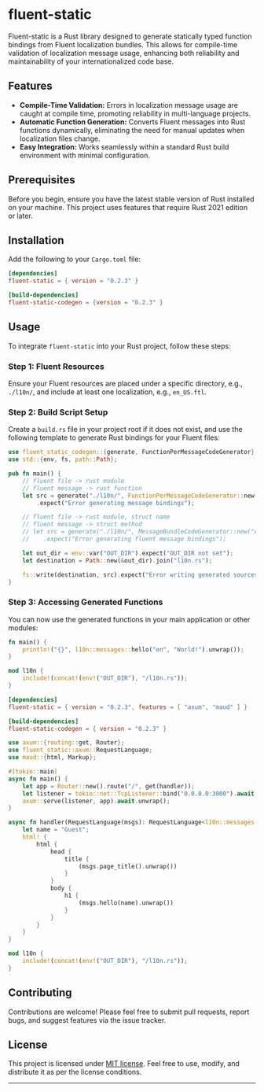 
# fluent-static

Fluent-static is a Rust library designed to generate statically typed function bindings from Fluent localization bundles. This allows for compile-time validation of localization message usage, enhancing both reliability and maintainability of your internationalized code base.

## Features

- **Compile-Time Validation:** Errors in localization message usage are caught at compile time, promoting reliability in multi-language projects.
- **Automatic Function Generation:** Converts Fluent messages into Rust functions dynamically, eliminating the need for manual updates when localization files change.
- **Easy Integration:** Works seamlessly within a standard Rust build environment with minimal configuration.

## Prerequisites

Before you begin, ensure you have the latest stable version of Rust installed on your machine. This project uses features that require Rust 2021 edition or later.

## Installation

Add the following to your `Cargo.toml` file:

```toml
[dependencies]
fluent-static = { version = "0.2.3" }

[build-dependencies]
fluent-static-codegen = {version = "0.2.3" }
```

## Usage

To integrate `fluent-static` into your Rust project, follow these steps:

### Step 1: Fluent Resources

Ensure your Fluent resources are placed under a specific directory, e.g., `./l10n/`, and include at least one localization, e.g., `en_US.ftl`.

### Step 2: Build Script Setup

Create a `build.rs` file in your project root if it does not exist, and use the following template to generate Rust bindings for your Fluent files:

```rust
use fluent_static_codegen::{generate, FunctionPerMessageCodeGenerator};
use std::{env, fs, path::Path};

pub fn main() {
    // fluent file -> rust module
    // fluent message -> rust function
    let src = generate("./l10n/", FunctionPerMessageCodeGenerator::new("en-US"))
        .expect("Error generating message bindings");

    // fluent file -> rust module, struct name
    // fluent message -> struct method
    // let src = generate("./l10n/", MessageBundleCodeGenerator::new("en-US"))
    //    .expect("Error generating fluent message bindings");

    let out_dir = env::var("OUT_DIR").expect("OUT_DIR not set");
    let destination = Path::new(&out_dir).join("l10n.rs");

    fs::write(destination, src).expect("Error writing generated sources");
}
```

### Step 3: Accessing Generated Functions

You can now use the generated functions in your main application or other modules:

```rust
fn main() {
    println!("{}", l10n::messages::hello("en", "World!").unwrap());
}

mod l10n {
    include!(concat!(env!("OUT_DIR"), "/l10n.rs"));
}
```


```toml
[dependencies]
fluent-static = { version = "0.2.3", features = [ "axum", "maud" ] }

[build-dependencies]
fluent-static-codegen = { version = "0.2.3" }
```

```rust
use axum::{routing::get, Router};
use fluent_static::axum::RequestLanguage;
use maud::{html, Markup};

#[tokio::main]
async fn main() {
    let app = Router::new().route("/", get(handler));
    let listener = tokio::net::TcpListener::bind("0.0.0.0:3000").await.unwrap();
    axum::serve(listener, app).await.unwrap();
}

async fn handler(RequestLanguage(msgs): RequestLanguage<l10n::messages::MessagesBundle>) -> Markup {
    let name = "Guest";
    html! {
        html {
            head {
                title {
                    (msgs.page_title().unwrap())
                }
            }
            body {
                h1 {
                    (msgs.hello(name).unwrap())
                }
            }
        }
    }
}

mod l10n {
    include!(concat!(env!("OUT_DIR"), "/l10n.rs"));
}
```

## Contributing

Contributions are welcome! Please feel free to submit pull requests, report bugs, and suggest features via the issue tracker.

## License

This project is licensed under [MIT license](LICENSE.md). Feel free to use, modify, and distribute it as per the license conditions.

---
